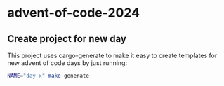 # advent-of-code-2024

## Create project for new day
This project uses cargo-generate to make it easy to create templates for new advent of code days by just running:
```bash
NAME="day-x" make generate
```
